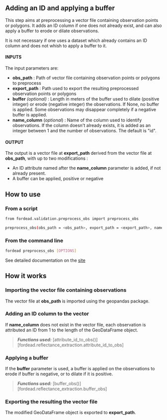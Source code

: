 ## Adding an ID and applying a buffer

This step aims at preprocessing a vector file containing observation points or polygons. It adds an ID column if one does not already exist, and can also apply a buffer to erode or dilate observations.

It is not necessary if one uses a dataset which already contains an ID column and does not whish to apply a buffer to it.

#### INPUTS

The input parameters are:

- **obs_path** : Path of vector file containing observation points or polygons to preprocess
- **export_path** : Path used to export the resulting preprocessed observation points or polygons
- **buffer** *(optional)* : Length in meters of the buffer used to dilate (positive integer) or erode (negative integer) the observations. If None, no buffer is applied. Some observations may disappear completely if a negative buffer is applied. 
- **name_column** (*optional*) : Name of the column used to identify observations. If the column doesn't already exists, it is added as an integer between 1 and the number of observations. The default is "id".

#### OUTPUT

The output is a vector file at **export_path** derived from the vector file at **obs_path**, with up to two modifications :
- An ID attribute named after the **name_column** parameter is added, if not already present.
- A buffer can be applied, positive or negative

## How to use
### From a script

```bash
from fordead.validation.preprocess_obs import preprocess_obs

preprocess_obs(obs_path = <obs_path>, export_path = <export_path>, name_column = <name_column>, buffer = <buffer>)

```

### From the command line

```bash
fordead preprocess_obs [OPTIONS]
```

See detailed documentation on the [site](https://fordead.gitlab.io/fordead_package/docs/cli/#fordead-preprocess_obs)

## How it works

### Importing the vector file containing observations
The vector file at **obs_path** is imported using the geopandas package.

### Adding an ID column to the vector
If **name_column** does not exist in the vector file, each observation is attributed an ID from 1 to the length of the GeoDataFrame object.
> **_Functions used:_** [attribute_id_to_obs()][fordead.reflectance_extraction.attribute_id_to_obs]

### Applying a buffer
If the **buffer** parameter is used, a buffer is applied on the observations to erode if buffer is negative, or to dilate if it is positive.
> **_Functions used:_** [buffer_obs()][fordead.reflectance_extraction.buffer_obs]

### Exporting the resulting the vector file
The modified GeoDataFrame object is exported to **export_path**.